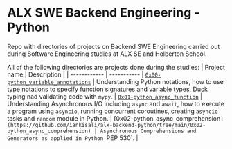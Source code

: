 # ALX SWE Backend Engineering - Python

Repo with directories of projects on Backend SWE Engineering carried out during Software Engineering studies at ALX SE and Holberton School.

All of the following directories are projects done during the studies:
| Project name | Description |
| ------------ | ----------- |
[`0x00-python_variable_annotations`](https://github.com/iankisali/alx-backend-python/tree/main/0x00-python_variable_annotations) | Understanding Python notations, how to use type notations to specify function signatures and variable types, Duck typing nad validating code with `mypy`. |
[`0x01-python_async_function`](https://github.com/iankisali/alx-backend-python/tree/main/0x01-python_async_function) | Understanding Asynchronous I/O including `async` and `await`, how to execute a program using `asyncio`, running concurrent coroutines, creating `asyncio` tasks and `random` module in Python. |
[0x02-python_async_comprehension`](https://github.com/iankisali/alx-backend-python/tree/main/0x02-python_async_comprehension) | Asynchronous Comprehensions and Generators as applied in Python `PEP 530`. |
